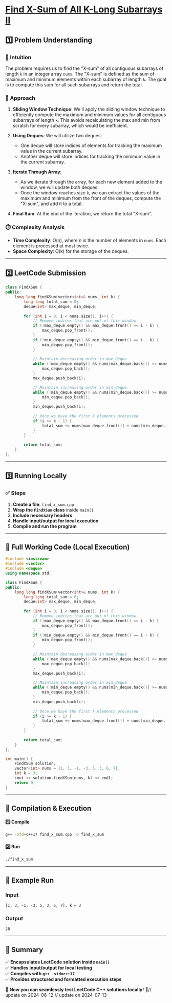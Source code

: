 # **[Find X-Sum of All K-Long Subarrays II](https://leetcode.com/problems/find-x-sum-of-all-k-long-subarrays-ii/description/)**  

## **1️⃣ Problem Understanding**  
### **📌 Intuition**  
The problem requires us to find the "X-sum" of all contiguous subarrays of length `k` in an integer array `nums`. The "X-sum" is defined as the sum of maximum and minimum elements within each subarray of length `k`. The goal is to compute this sum for all such subarrays and return the total.

### **🚀 Approach**  
1. **Sliding Window Technique**: We'll apply the sliding window technique to efficiently compute the maximum and minimum values for all contiguous subarrays of length `k`. This avoids recalculating the max and min from scratch for every subarray, which would be inefficient.
  
2. **Using Deques**: We will utilize two deques:
   - One deque will store indices of elements for tracking the maximum value in the current subarray.
   - Another deque will store indices for tracking the minimum value in the current subarray.

3. **Iterate Through Array**:
   - As we iterate through the array, for each new element added to the window, we will update both deques.
   - Once the window reaches size `k`, we can extract the values of the maximum and minimum from the front of the deques, compute the "X-sum", and add it to a total.

4. **Final Sum**: At the end of the iteration, we return the total "X-sum".

### **⏱️ Complexity Analysis**  
- **Time Complexity**: O(n), where n is the number of elements in `nums`. Each element is processed at most twice.
- **Space Complexity**: O(k) for the storage of the deques.

---  

## **2️⃣ LeetCode Submission**  
```cpp
class FindXSum {
public:
    long long findXSum(vector<int>& nums, int k) {
        long long total_sum = 0;
        deque<int> max_deque, min_deque;
        
        for (int i = 0; i < nums.size(); i++) {
            // Remove indices that are out of this window
            if (!max_deque.empty() && max_deque.front() == i - k) {
                max_deque.pop_front();
            }
            if (!min_deque.empty() && min_deque.front() == i - k) {
                min_deque.pop_front();
            }
            
            // Maintain decreasing order in max_deque
            while (!max_deque.empty() && nums[max_deque.back()] <= nums[i]) {
                max_deque.pop_back();
            }
            max_deque.push_back(i);

            // Maintain increasing order in min_deque
            while (!min_deque.empty() && nums[min_deque.back()] >= nums[i]) {
                min_deque.pop_back();
            }
            min_deque.push_back(i);
            
            // Once we have the first k elements processed
            if (i >= k - 1) {
                total_sum += nums[max_deque.front()] + nums[min_deque.front()];
            }
        }
        
        return total_sum;
    }
};
```  

---  

## **3️⃣ Running Locally**  
### **✅ Steps**  
1. **Create a file**: `find_x_sum.cpp`  
2. **Wrap the `FindXSum` class** inside `main()`  
3. **Include necessary headers**  
4. **Handle input/output for local execution**  
5. **Compile and run the program**  

---  

## **📝 Full Working Code (Local Execution)**  
```cpp
#include <iostream>
#include <vector>
#include <deque>
using namespace std;

class FindXSum {
public:
    long long findXSum(vector<int>& nums, int k) {
        long long total_sum = 0;
        deque<int> max_deque, min_deque;
        
        for (int i = 0; i < nums.size(); i++) {
            // Remove indices that are out of this window
            if (!max_deque.empty() && max_deque.front() == i - k) {
                max_deque.pop_front();
            }
            if (!min_deque.empty() && min_deque.front() == i - k) {
                min_deque.pop_front();
            }
            
            // Maintain decreasing order in max_deque
            while (!max_deque.empty() && nums[max_deque.back()] <= nums[i]) {
                max_deque.pop_back();
            }
            max_deque.push_back(i);

            // Maintain increasing order in min_deque
            while (!min_deque.empty() && nums[min_deque.back()] >= nums[i]) {
                min_deque.pop_back();
            }
            min_deque.push_back(i);
            
            // Once we have the first k elements processed
            if (i >= k - 1) {
                total_sum += nums[max_deque.front()] + nums[min_deque.front()];
            }
        }
        
        return total_sum;
    }
};

int main() {
    FindXSum solution;
    vector<int> nums = {1, 3, -1, -3, 5, 3, 6, 7};
    int k = 3;
    cout << solution.findXSum(nums, k) << endl;
    return 0;
}
```  

---  

## **🔧 Compilation & Execution**  
#### **1️⃣ Compile**  
```bash
g++ -std=c++17 find_x_sum.cpp -o find_x_sum
```  

#### **2️⃣ Run**  
```bash
./find_x_sum
```  

---  

## **🎯 Example Run**  
### **Input**  
```
[1, 3, -1, -3, 5, 3, 6, 7], k = 3
```  
### **Output**  
```
28
```  

---  

## **📌 Summary**  
✅ **Encapsulates LeetCode solution inside `main()`**  
✅ **Handles input/output for local testing**  
✅ **Compiles with `g++ -std=c++17`**  
✅ **Provides structured and formatted execution steps**  

🚀 **Now you can seamlessly test LeetCode C++ solutions locally!** 🚀// update on 2024-06-12
// update on 2024-07-13
